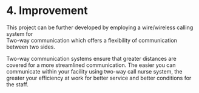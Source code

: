 # 4. Improvement 

This project can be further developed by employing a wire/wireless calling system for  
Two-way communication which offers a flexibility of communication between two sides.

Two-way communication systems ensure that greater distances are covered for a more 
streamlined communication. The easier you can communicate within your facility using 
two-way call nurse system, the greater your efficiency at work for better service and 
better conditions for the staff.

